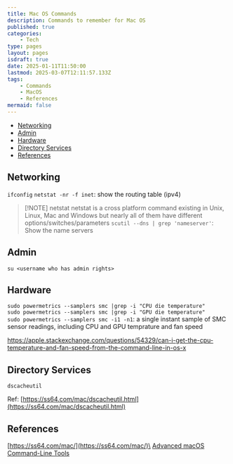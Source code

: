 ```yaml
---
title: Mac OS Commands
description: Commands to remember for Mac OS
published: true
categories:
    - Tech
type: pages
layout: pages
isdraft: true
date: 2025-01-11T11:50:00
lastmod: 2025-03-07T12:11:57.133Z
tags:
    - Commands
    - MacOS
    - References
mermaid: false
---
```


<!--- cSpell:disable --->
* [Networking](#networking)
* [Admin](#admin)
* [Hardware](#hardware)
* [Directory Services](#directory-services)
* [References](#references)
<!--- cSpell:enable --->

## Networking

`ifconfig`
`netstat -nr -f inet`: show the routing table (ipv4)

> [!NOTE] netstat
> netstat is a cross platform command existing in Unix, Linux, Mac and Windows but nearly all of them have different options/switches/parameters
`scutil --dns | grep 'nameserver'`: Show the name servers

## Admin

`su <username who has admin rights>`

## Hardware

`sudo powermetrics --samplers smc |grep -i "CPU die temperature"`\
`sudo powermetrics --samplers smc |grep -i "GPU die temperature"`\
`sudo powermetrics --samplers smc -i1 -n1`: a single instant sample of SMC sensor readings, including CPU and GPU temprature and fan speed

<https://apple.stackexchange.com/questions/54329/can-i-get-the-cpu-temperature-and-fan-speed-from-the-command-line-in-os-x>

## Directory Services

`dscacheutil`

Ref: [https://ss64.com/mac/dscacheutil.html](https://ss64.com/mac/dscacheutil.html)

## References

[https://ss64.com/mac/](https://ss64.com/mac/)\
[Advanced macOS Command-Line Tools](https://saurabhs.org/advanced-macos-commands)
